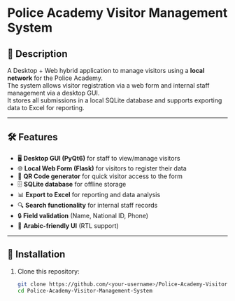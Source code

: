 # Police Academy Visitor Management System

## 📌 Description
A Desktop + Web hybrid application to manage visitors using a **local network** for the Police Academy.  
The system allows visitor registration via a web form and internal staff management via a desktop GUI.  
It stores all submissions in a local SQLite database and supports exporting data to Excel for reporting.

---

## 🛠 Features
- 🖥 **Desktop GUI (PyQt6)** for staff to view/manage visitors
- 🌐 **Local Web Form (Flask)** for visitors to register their data
- 🔑 **QR Code generator** for quick visitor access to the form
- 🗄 **SQLite database** for offline storage
- 📊 **Export to Excel** for reporting and data analysis
- 🔍 **Search functionality** for internal staff records
- 🔒 **Field validation** (Name, National ID, Phone)
- 🕌 **Arabic-friendly UI** (RTL support)

---
## 🚀 Installation

1. Clone this repository:
   ```bash
   git clone https://github.com/<your-username>/Police-Academy-Visitor-Management-System.git
   cd Police-Academy-Visitor-Management-System
